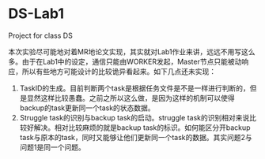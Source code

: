 # DS-Lab1
 Project for class DS

本次实验尽可能地对着MR地论文实现，其实就对Lab1作业来讲，远远不用写这么多。由于在Lab1中的设定，通信只能由WORKER发起，Master节点只能被动响应，所以有些地方可能设计的比较诡异看起来。如下几点还未实现：
1. TaskID的生成。目前判断两个task是根据任务文件是不是一样进行判断的，但是显然这样比较愚蠢。之前之所以这么做，是因为这样的机制可以使得backup的task更新同一个task的状态数据。
2. Struggle task的识别与backup task的启动。struggle task的识别相对来说比较好解决。相对比较麻烦的就是backup task的标识。如何能区分开backup task与原本的task，同时又能够让他们更新同一个task的数据。其实问题2与问题1是同一个问题。

